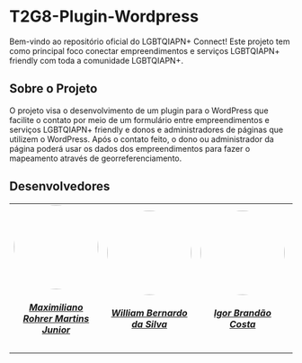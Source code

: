 # T2G8-Plugin-Wordpress
Bem-vindo ao repositório oficial do LGBTQIAPN+ Connect! Este projeto tem como principal foco conectar empreendimentos e serviços LGBTQIAPN+ friendly com toda a comunidade LGBTQIAPN+.

## Sobre o Projeto
O projeto visa o desenvolvimento de um plugin para o WordPress que facilite o contato por meio de um formulário entre empreendimentos e serviços LGBTQIAPN+ friendly e donos e administradores de páginas que utilizem o WordPress. Após o contato feito, o dono ou administrador da página poderá usar os dados dos empreendimentos para fazer o mapeamento através de georreferenciamento.

## Desenvolvedores

<center>
<table style="margin-left: auto; margin-right: auto;">
    <tr>
        <td align="center">
            <a href="https://github.com/Max-Rohrer20">
                <img style="border-radius: 50%;" src="https://avatars.githubusercontent.com/u/160171332?v=4" width="150px;"/>
                <h5 class="text-center">Maximiliano Rohrer Martins Junior</h5>
            </a>
        </td>
        <td align="center">
            <a href="https://github.com/WillxBernardo">
                <img style="border-radius: 50%;" src="https://avatars.githubusercontent.com/u/124713089?v=4" width="150px;"/>
                <h5 class="text-center">William Bernardo da Silva</h5>
            </a>
        </td>
        <td align="center">
            <a href="https://github.com/Punkrig">
                <img style="border-radius: 50%;" src="https://avatars.githubusercontent.com/u/111445872?v=4" width="150px;"/>
                <h5 class="text-center">Igor Brandão Costa</h5>
            </a>
        </td>
        <td align="center">
            <a href="https://github.com/guslnhm">
                <img style="border-radius: 50%;" src="https://avatars.githubusercontent.com/u/143884487?v=4" width="150px;"/>
                <h5 class="text-center">Gustavo</h5>
            </a>
        </td>
</table>
</center>
